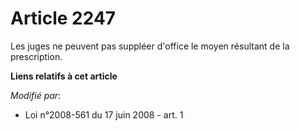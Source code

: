 # Article 2247

Les juges ne peuvent pas suppléer d'office le moyen résultant de la prescription.

**Liens relatifs à cet article**

_Modifié par_:

  - Loi n°2008-561 du 17 juin 2008 - art. 1
